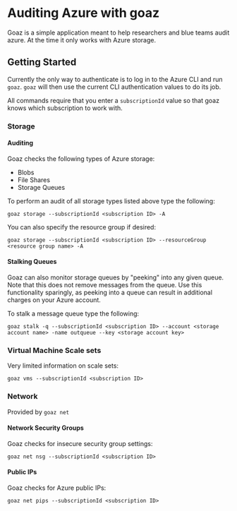 # Auditing Azure with goaz

Goaz is a simple application meant to help researchers and blue teams audit azure. At the time it only works with Azure storage.

## Getting Started

Currently the only way to authenticate is to log in to the Azure CLI and run `goaz`. `goaz` will then use the current CLI authentication values to do its job.

All commands require that you enter a `subscriptionId` value so that goaz knows which subscription to work with.

### Storage

#### Auditing

Goaz checks the following types of Azure storage:

- Blobs
- File Shares
- Storage Queues

To perform an audit of all storage types listed above type the following:

```shell
goaz storage --subscriptionId <subscription ID> -A
```

You can also specify the resource group if desired:

```shell
goaz storage --subscriptionId <subscription ID> --resourceGroup <resource group name> -A
```

#### Stalking Queues

Goaz can also monitor storage queues by "peeking" into any given queue. Note that this does not remove messages from the queue. Use this functionality sparingly, as peeking into a queue can result in additional charges on your Azure account.

To stalk a message queue type the following:

```shell
goaz stalk -q --subscriptionId <subscription ID> --account <storage account name> -name outqueue --key <storage account key>
```

### Virtual Machine Scale sets

Very limited information on scale sets:

```shell
goaz vms --subscriptionId <subscription ID>
```

### Network

Provided by `goaz net`

#### Network Security Groups

Goaz checks for insecure security group settings:

```shell
goaz net nsg --subscriptionId <subscription ID>
```

#### Public IPs

Goaz checks for Azure public IPs:

```shell
goaz net pips --subscriptionId <subscription ID>
```


